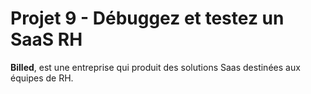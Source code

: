 # Projet 9 - Débuggez et testez un SaaS RH
**Billed**, est une entreprise qui produit des solutions Saas destinées aux équipes de RH.
